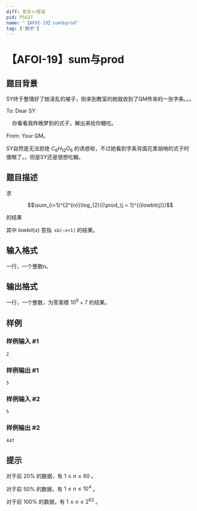 ```yaml
---
diff: 普及+/提高
pid: P5627
name: "【AFOI-19】sum与prod"
tag: ['数学']
---
```

# 【AFOI-19】sum与prod
## 题目背景

SY终于整理好了她凌乱的被子，刚来到教室的她就收到了QM传来的一张字条。。。

To: Dear SY

&nbsp;&nbsp;&nbsp;&nbsp;你看看我昨晚梦到的式子，解出来给你糖吃。

From: Your QM。

SY自然是无法拒绝 $C_{6}H_{12}O_{6}$ 的诱惑啦，不过她看到字条背面花里胡哨的式子时傻眼了。。但是SY还是很想吃糖。
## 题目描述

求

$$\sum_{i=1}^{2^{n}}\log_{2}{(\prod_{j = 1}^{i}lowbit(j))}$$

的结果

其中 $lowbit(x)$ 意指` x&(~x+1)` 的结果。
## 输入格式

一行，一个整数n。
## 输出格式

一行，一个整数，为答案模 $10^9+7$ 的结果。
## 样例

### 样例输入 #1
```
2

```
### 样例输出 #1
```
5
```
### 样例输入 #2
```
5

```
### 样例输出 #2
```
447
```
## 提示

对于前 $20\%$ 的数据，有 $1 \leq n \leq 60$ 。

对于前 $50\%$ 的数据，有 $1 \leq n \leq 10^4$ 。

对于前 $100\%$ 的数据，有 $1 \leq n \leq 2^{62}$ 。
